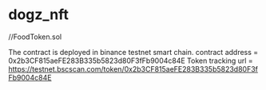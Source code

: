 # dogz_nft
 
//FoodToken.sol

The contract is deployed in binance testnet smart chain.
contract address  = 0x2b3CF815aeFE283B335b5823d80F3fFb9004c84E
Token tracking url = https://testnet.bscscan.com/token/0x2b3CF815aeFE283B335b5823d80F3fFb9004c84E




